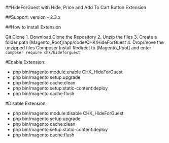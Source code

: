 ##HideForGuest with Hide, Price and Add To Cart Button Extension

##Support: 
version - 2.3.x

##How to install Extension

Git Clone
	1. Download.Clone the Repository
	2. Unzip the files 
	3. Create a folder path [Magento_Root]/app/code/CHK/HideForGuest 
	4. Drop/move the unzipped files
Composer Install
	Redirect to [Magento_Root] and enter ```composer require chk/hideforguest```
	
#Enable Extension:
- php bin/magento module:enable CHK_HideForGuest
- php bin/magento setup:upgrade
- php bin/magento cache:clean
- php bin/magento setup:static-content:deploy
- php bin/magento cache:flush

#Disable Extension:
- php bin/magento module:disable CHK_HideForGuest
- php bin/magento setup:upgrade
- php bin/magento cache:clean
- php bin/magento setup:static-content:deploy
- php bin/magento cache:flush
